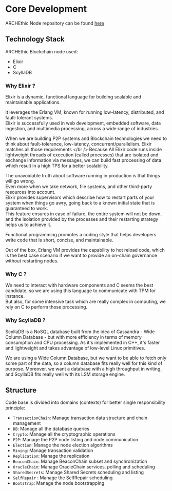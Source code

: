 # Core Development

ARCHEthic Node repository can be found [here](https://github.com/archethic-foundation/archethic-node)


## Technology Stack

ARCHEthic Blockchain node used:
- Elixir
- C
- ScyllaDB

### Why Elixir ?

Elixir is a dynamic, functional language for building scalable and maintainable applications.

It leverages the Erlang VM, known for running low-latency, distributed, and fault-tolerant systems. <br />Elixir is successfully used in web development, embedded software, data ingestion, and multimedia processing, across a wide range of industries.

When we are building P2P systems and Blockchain technologies we need to think about fault-tolerance, low-latency, concurrent/parallelism.
Elixir matches all those requirements </br /> 
Because All Elixir code runs inside lightweight threads of execution (called processes) that are isolated and exchange information via messages, we can build fast
processing of data which result in a high TPS for a better scalability.

The unavoidable truth about software running in production is that things will go wrong. <br />
Even more when we take network, file systems, and other third-party resources into account. <br />
Elixir provides supervisors which describe how to restart parts of your system when things go awry, going back to a known initial state that is guaranteed to work. <br />
This feature ensures in case of failure, the entire system will not be down, and the isolation provided by the processes and their restarting strategy helps us to achieve it.

Functional programming promotes a coding style that helps developers write code that is short, concise, and maintainable.

Out of the box, Erlang VM provides the capability to hot reload code, which is the best case scenario if we want to provide an on-chain governance without restarting nodes.

### Why C ?

We need to interact with hardware components and C seems the best candidate, so we are using this language to communicate with TPM for instance. <br />
But also, for some intensive task which are really complex in computing, we rely on C to perform those processing.

### Why ScyllaDB ?

ScyllaDB is a NoSQL database built from the idea of Cassandra - Wide Column Database - but with more efficiency in terms of memory consumption and CPU processing.
As it's implemented in C++, it's faster and lightweight and takes advantage of low-level Linux primitives.

We are using a Wide Column Database, but we want to be able to fetch only some part of the data, so a column database fits really well for this kind of purpose.
Moreover, we want a database with a high throughput in writing, and ScyllaDB fits really well with its LSM storage engine.

## Structure

Code base is divided into domains (contexts) for better single responsibility principle:
- `TransactionChain`: Manage transaction data structure and chain management
- `DB`: Manage all the database queries
- `Crypto`: Manage all the cryptographic operations
- `P2P`: Manage the P2P node listing and node communication
- `Election`: Manage the node election algorithms
- `Mining`: Manage transaction validation
- `Replication`: Manage the replication
- `BeaconChain`: Manage BeaconChain subset and synchronization
- `OracleChain`: Manage OracleChain services, polling and scheduling
- `SharedSecrets`: Manage Shared Secrets scheduling and listing
- `SelfRepair` : Manage the SelfRepair scheduling
- `Bootstrap`: Manage the node bootstrapping
